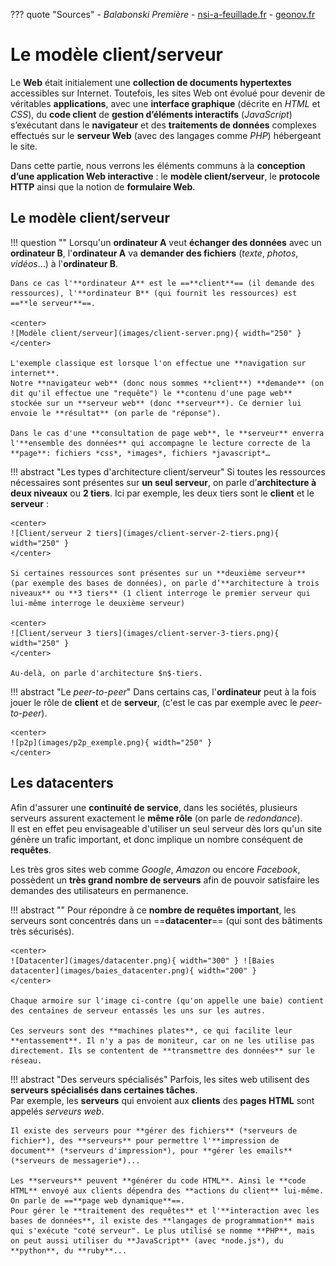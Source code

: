 ??? quote "Sources"
    - *Balabonski Première*
    - [nsi-a-feuillade.fr](https://www.nsi-a-feuillade.fr/document/premiere/06d_modele_client_serveur_protocole_HTTP60770327.pdf)
    - [geonov.fr](https://www.geonov.fr/architecture-client-serveur/)

# Le modèle client/serveur

Le **Web** était initialement une **collection de documents hypertextes** accessibles sur Internet. Toutefois, les sites Web ont évolué pour devenir de véritables **applications**, avec une **interface graphique** (décrite en *HTML* et *CSS*), du **code client** de **gestion d’éléments interactifs** (*JavaScript*) s’exécutant dans le **navigateur** et des **traitements de données** complexes effectués sur le **serveur Web** (avec des langages comme *PHP*) hébergeant le site.

Dans cette partie, nous verrons les éléments communs à la **conception d’une application Web interactive** : le **modèle client/serveur**, le **protocole HTTP** ainsi que la notion de **formulaire Web**.

## Le modèle client/serveur

!!! question ""
    Lorsqu'un **ordinateur A** veut **échanger des données** avec un **ordinateur B**, l'**ordinateur A** va **demander des fichiers** (*texte*, *photos*, *vidéos*…) à l'**ordinateur B**.

    Dans ce cas l'**ordinateur A** est le ==**client**== (il demande des ressources), l'**ordinateur B** (qui fournit les ressources) est ==**le serveur**==.

    <center>
    ![Modèle client/serveur](images/client-server.png){ width="250" }
    </center>

    L'exemple classique est lorsque l'on effectue une **navigation sur internet**.
    Notre **navigateur web** (donc nous sommes **client**) **demande** (on dit qu'il effectue une "requête") le **contenu d'une page web** stockée sur un **serveur web** (donc **serveur**). Ce dernier lui envoie le **résultat** (on parle de "réponse").

    Dans le cas d'une **consultation de page web**, le **serveur** enverra l'**ensemble des données** qui accompagne le lecture correcte de la **page**: fichiers *css*, *images*, fichiers *javascript*…

!!! abstract "Les types d'architecture client/serveur"
    Si toutes les ressources nécessaires sont présentes sur **un seul serveur**, on parle d’**architecture à deux niveaux** ou **2 tiers**. Ici par exemple, les deux tiers sont le **client** et le **serveur** :

    <center>
    ![Client/serveur 2 tiers](images/client-server-2-tiers.png){ width="250" }
    </center>

    Si certaines ressources sont présentes sur un **deuxième serveur** (par exemple des bases de données), on parle d’**architecture à trois niveaux** ou **3 tiers** (1 client interroge le premier serveur qui lui-même interroge le deuxième serveur)

    <center>
    ![Client/serveur 3 tiers](images/client-server-3-tiers.png){ width="250" }
    </center>

    Au-delà, on parle d'architecture $n$-tiers.

!!! abstract "Le *peer-to-peer*"
    Dans certains cas, l'**ordinateur** peut à la fois jouer le rôle de **client** et de **serveur**, (c'est le cas par exemple avec le *peer-to-peer*).

    <center>
    ![p2p](images/p2p_exemple.png){ width="250" }
    </center>

## Les datacenters

Afin d'assurer une **continuité de service**, dans les sociétés, plusieurs serveurs assurent exactement le **même rôle** (on parle de *redondance*).  
Il est en effet peu envisageable d'utiliser un seul serveur dès lors qu'un site génère un trafic important, et donc implique un nombre conséquent de **requêtes**.

Les très gros sites web comme *Google*, *Amazon* ou encore *Facebook*, possèdent un **très grand nombre de serveurs** afin de pouvoir satisfaire les demandes des utilisateurs en permanence.

!!! abstract ""
    Pour répondre à ce **nombre de requêtes important**, les serveurs sont concentrés dans un ==**datacenter**== (qui sont des bâtiments très sécurisés).

    <center>
    ![Datacenter](images/datacenter.png){ width="300" } ![Baies datacenter](images/baies_datacenter.png){ width="200" }
    </center>

    Chaque armoire sur l'image ci-contre (qu'on appelle une baie) contient des centaines de serveur entassés les uns sur les autres.

    Ces serveurs sont des **machines plates**, ce qui facilite leur **entassement**. Il n'y a pas de moniteur, car on ne les utilise pas directement. Ils se contentent de **transmettre des données** sur le réseau.

!!! abstract "Des serveurs spécialisés"
    Parfois, les sites web utilisent des **serveurs spécialisés dans certaines tâches**.  
    Par exemple, les **serveurs** qui envoient aux **clients** des **pages HTML** sont appelés *serveurs web*.

    Il existe des serveurs pour **gérer des fichiers** (*serveurs de fichier*), des **serveurs** pour permettre l'**impression de document** (*serveurs d'impression*), pour **gérer les emails** (*serveurs de messagerie*)...

    Les **serveurs** peuvent **générer du code HTML**. Ainsi le **code HTML** envoyé aux clients dépendra des **actions du client** lui-même. On parle de ==**page web dynamique**==.  
    Pour gérer le **traitement des requêtes** et l'**interaction avec les bases de données**, il existe des **langages de programmation** mais qui s'exécute "coté serveur". Le plus utilisé se nomme **PHP**, mais on peut aussi utiliser du **JavaScript** (avec *node.js*), du **python**, du **ruby**...